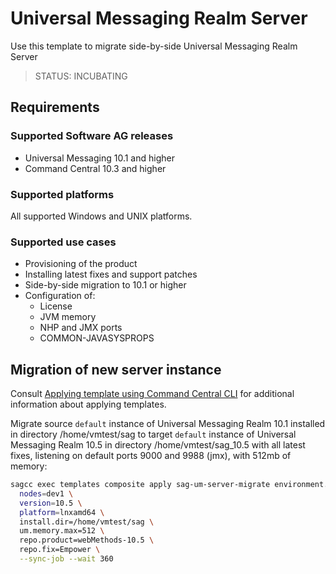 <!-- Copyright 2013 - 2020 Software AG, Darmstadt, Germany and/or its licensors

   SPDX-License-Identifier: Apache-2.0

    Licensed under the Apache License, Version 2.0 (the "License");
    you may not use this file except in compliance with the License.
    You may obtain a copy of the License at

        http://www.apache.org/licenses/LICENSE-2.0

    Unless required by applicable law or agreed to in writing, software
    distributed under the License is distributed on an "AS IS" BASIS,
     WITHOUT WARRANTIES OR CONDITIONS OF ANY KIND, either express or implied.
     See the License for the specific language governing permissions and

     limitations under the License.                                                  

-->

# Universal Messaging Realm Server

Use this template to migrate side-by-side Universal Messaging Realm Server

> STATUS: INCUBATING 

## Requirements

### Supported Software AG releases

* Universal Messaging 10.1 and higher
* Command Central 10.3 and higher

### Supported platforms

All supported Windows and UNIX platforms.

### Supported use cases

* Provisioning of the product 
* Installing latest fixes and support patches
* Side-by-side migration to 10.1 or higher
* Configuration of:
  * License
  * JVM memory
  * NHP and JMX ports
  * COMMON-JAVASYSPROPS


## Migration of new server instance

Consult [Applying template using Command Central CLI](https://github.com/SoftwareAG/sagdevops-templates/wiki/Using-default-templates#applying-template-using-command-central-cli) for additional information about applying templates.

Migrate source `default` instance of Universal Messaging Realm 10.1 installed in directory /home/vmtest/sag
to target `default` instance of Universal Messaging Realm 10.5 in directory /home/vmtest/sag_10.5 with all latest fixes,
listening on default ports 9000 and 9988 (jmx), with 512mb of memory:

```bash
sagcc exec templates composite apply sag-um-server-migrate environment.mode=migration \ 
  nodes=dev1 \
  version=10.5 \
  platform=lnxamd64 \
  install.dir=/home/vmtest/sag \
  um.memory.max=512 \
  repo.product=webMethods-10.5 \
  repo.fix=Empower \
  --sync-job --wait 360
```
